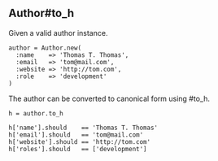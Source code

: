 ## Author#to_h

Given a valid author instance.

    author = Author.new(
      :name    => 'Thomas T. Thomas',
      :email   => 'tom@mail.com',
      :website => 'http://tom.com',
      :role    => 'development'
    )

The author can be converted to canonical form using #to_h.

    h = author.to_h

    h['name'].should    == 'Thomas T. Thomas'
    h['email'].should   == 'tom@mail.com'
    h['website'].should == 'http://tom.com'
    h['roles'].should   == ['development']


